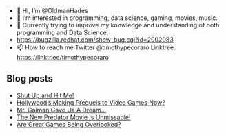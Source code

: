 - 👋 Hi, I’m @OldmanHades
- 👀 I’m interested in programming, data science, gaming, movies, music.
- 🌱 Currently trying to improve my knowledge and understanding of both programming and Data Science.
- https://bugzilla.redhat.com/show_bug.cgi?id=2002083
- 📫 How to reach me Twitter @timothypecoraro
Linktree: https://linktr.ee/timothypecoraro

## Blog posts
<!-- BLOG-POST-LIST:START -->
- [Shut Up and Hit Me!](https://medium.com/@timothypecoraro/shut-up-and-hit-me-49560c747aeb?source=rss-5097f5c9b801------2)
- [Hollywood’s Making Prequels to Video Games Now?](https://medium.com/@timothypecoraro/hollywoods-making-prequels-to-video-games-now-5f68b83d6e40?source=rss-5097f5c9b801------2)
- [Mr. Gaiman Gave Us A Dream…](https://medium.com/@timothypecoraro/mr-gaiman-gave-us-a-dream-b5344ef7c1aa?source=rss-5097f5c9b801------2)
- [The New Predator Movie Is Unmissable!](https://medium.com/@timothypecoraro/the-new-predator-movie-is-unmissable-3163ac006813?source=rss-5097f5c9b801------2)
- [Are Great Games Being Overlooked?](https://medium.com/@timothypecoraro/reasons-why-great-games-are-being-overlooked-10d51bb695f3?source=rss-5097f5c9b801------2)
<!-- BLOG-POST-LIST:END -->
